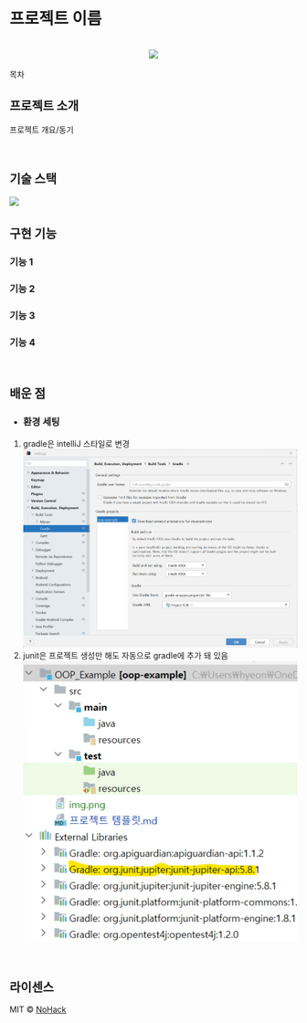 # 프로젝트 이름

<p align="center">
  <br>
  <img src="./images/common/logo-sample.jpeg">
  <br>
</p>

목차

## 프로젝트 소개

<p align="justify">
프로젝트 개요/동기
</p>

<p align="center">
</p>

<br>

## 기술 스택
<img src="https://img.shields.io/badge/이름-색깔?style=for-the-badge&logo=이름&logoColor=white">


<br>

## 구현 기능

### 기능 1

### 기능 2

### 기능 3

### 기능 4

<br>

## 배운 점
- ### 환경 세팅
1. gradle은 intelliJ 스타일로 변경![img.png](img.png)
2. junit은 프로젝트 생성만 해도 자동으로 gradle에 추가 돼 있음 ![img_2.png](img_2.png)
<br>

## 라이센스

MIT &copy; [NoHack](mailto:lbjp114@gmail.com)
